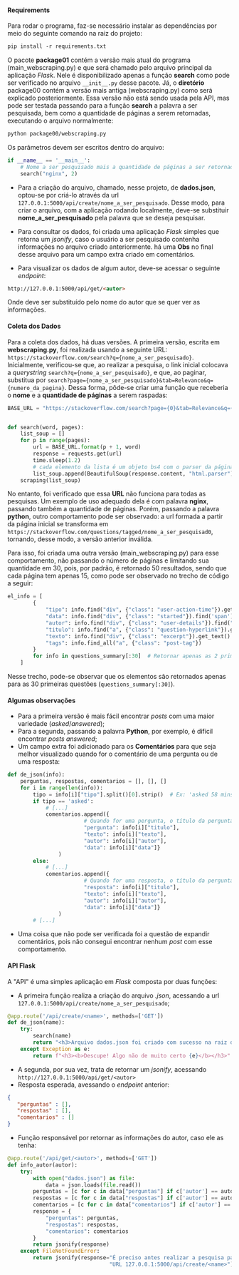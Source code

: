 #### Requirements
Para rodar o programa, faz-se necessário instalar as dependências por meio do seguinte comando na raiz do projeto:

```markdown
pip install -r requirements.txt
```

O pacote **package01** contém a versão mais atual do programa (main_webscraping.py) e que será chamado pelo arquivo principal da aplicação 
_Flask_. Nele é disponibilizado apenas a função **search** como pode ser verificado no arquivo ```__init__.py``` desse pacote. Já, o **diretório** 
package00 contém a versão mais antiga (webscraping.py) como será explicado posteriormente. Essa versão não está sendo usada pela API,
mas pode ser testada passando para a função **search** a palavra a ser pesquisada, bem como a quantidade de páginas a serem retornadas, executando o arquivo normalmente:

```markdown
python package00/webscraping.py
```

Os parâmetros devem ser escritos dentro do arquivo:

```python
if __name__ == '__main__':
    # Nome a ser pesquisado mais a quantidade de páginas a ser retornada
    search("nginx", 2)
```

- Para a criação do arquivo, chamado, nesse projeto, de **dados.json**, optou-se por criá-lo através da url ```127.0.0.1:5000/api/create/nome_a_ser_pesquisado```. Desse modo, para criar 
o arquivo, com a aplicação rodando localmente, deve-se substituir **nome_a_ser_pesquisado** pela palavra que se deseja pesquisar.  

- Para consultar os dados, foi criada uma aplicação _Flask_ simples que retorna um _jsonify_, caso o usuário a ser pesquisado contenha informações no arquivo criado anteriormente. há uma **Obs** no final desse arquivo 
para um campo extra criado em comentários.

- Para visualizar os dados de algum autor, deve-se acessar o seguinte _endpoint_:
```markdown
http://127.0.0.1:5000/api/get/<autor>
```  
Onde **<autor>** deve ser substituído pelo nome do autor que se quer ver as informações.

#### Coleta dos Dados 
Para a coleta dos dados, há duas versões. A primeira versão, escrita em **webscraping.py**, foi realizada usando a seguinte URL: ```https://stackoverflow.com/search?q={nome_a_ser_pesquisado}```. 
Inicialmente, verificou-se que, ao realizar a pesquisa, o link inicial colocava a _querystring_ ```search?q={nome_a_ser_pesquisado}```, e que, ao paginar, substitua por ```search?page={nome_a_ser_pesquisado}&tab=Relevance&q={numero_da_pagina}```.
Dessa forma, pôde-se criar uma função que receberia o **nome** e a **quantidade de páginas** a serem raspadas:

```python
BASE_URL = "https://stackoverflow.com/search?page={0}&tab=Relevance&q={1}"


def search(word, pages):
    list_soup = []
    for p in range(pages):
        url = BASE_URL.format(p + 1, word)
        response = requests.get(url)
        time.sleep(1.2)
        # cada elemento da lista é um objeto bs4 com o parser da página
        list_soup.append(BeautifulSoup(response.content, "html.parser"))
    scraping(list_soup)
```  

No entanto, foi verificado que essa **URL** não funciona para todas as pesquisas. Um exemplo de uso adequado dela é com 
palavra **nginx**, passando também a quantidade de páginas. Porém, passando a palavra **python**, outro comportamento pode 
ser observado: a url formada a partir da página inicial se transforma em ```https://stackoverflow.com/questions/tagged/nome_a_ser_pesquisad0```, tornando,
desse modo, a versão anterior inválida. 

Para isso, foi criada uma outra versão (main_webscraping.py) para esse comportamento, não passando o número de páginas e limitando sua quantidade 
em 30, pois, por padrão, é retornado 50 resultados, sendo que cada página tem apenas 15, como pode ser observado no trecho de código a seguir:
```python
el_info = [
        {  
            "tipo": info.find("div", {"class": "user-action-time"}).get_text().strip(),
            "data": info.find("div", {"class": "started"}).find('span')["title"],
            "autor": info.find("div", {"class": "user-details"}).find("a").get_text().strip(),
            "titulo": info.find("a", {"class": "question-hyperlink"}).get_text().strip(),
            "texto": info.find("div", {"class": "excerpt"}).get_text().strip(),
            "tags": info.find_all("a", {"class": "post-tag"})
        }
        for info in questions_summary[:30]  # Retornar apenas as 2 primeiras páginas
    ]
```
Nesse trecho, pode-se observar que os elementos são retornados apenas para as 30 primeiras questões (```questions_summary[:30]```).   

#### Algumas observações
- Para a primeira versão é mais fácil encontrar _posts_ com uma maior variedade (_asked_/_answered_);
- Para a segunda, passando a palavra **Python**, por exemplo, é difícil encontrar _posts_ _answered_;
- Um campo extra foi adicionado para os **Comentários** para que seja melhor visualizado quando for o comentário de uma
pergunta ou de uma resposta:

```python
def de_json(info):
    perguntas, respostas, comentarios = [], [], []
    for i in range(len(info)):
        tipo = info[i]["tipo"].split()[0].strip()  # Ex: 'asked 58 mins ago'
        if tipo == 'asked':
            # [...]
            comentarios.append({
                        # Quando for uma pergunta, o título da pergunta é adicionado a comentário
                        "pergunta": info[i]["titulo"],
                        "texto": info[i]["texto"],
                        "autor": info[i]["autor"],
                        "data": info[i]["data"]}
                )
        else:
            # [...]
            comentarios.append({
                        # Quando for uma resposta, o título da pergunta é adicionado a comentário
                        "resposta": info[i]["titulo"],
                        "texto": info[i]["texto"],
                        "autor": info[i]["autor"],
                        "data": info[i]["data"]}
                )
        # [...]
```

- Uma coisa que não pode ser verificada foi a questão de expandir comentários, pois não consegui encontrar nenhum _post_
com esse comportamento.

#### API Flask
A "API" é uma simples aplicação em _Flask_ composta por duas funções:
- A primeira função realiza a criação do arquivo _.json_, acessando a url ```127.0.0.1:5000/api/create/nome_a_ser_pesquisado```; 
```python
@app.route('/api/create/<name>', methods=['GET'])
def de_json(name):
    try:
        search(name)
        return "<h3>Arquivo dados.json foi criado com sucesso na raiz do projeto!</h3>"
    except Exception as e:
        return f"<h3><b>Descupe! Algo não de muito certo {e}</b></h3>"
```

- A segunda, por sua vez, trata de retornar um _jsonify_, acessando  ```http://127.0.0.1:5000/api/get/<autor>```
- Resposta esperada, avessando o _endpoint_ anterior:
```json
{
   "perguntas" : [],
   "respostas" : [],
   "comentarios" : []
}
``` 
- Função responsável por retornar as informações do autor, caso ele as tenha:
```python
@app.route('/api/get/<autor>', methods=['GET'])
def info_autor(autor):
    try:
        with open("dados.json") as file:
            data = json.loads(file.read())
        perguntas = [c for c in data["perguntas"] if c['autor'] == autor]
        respostas = [c for c in data["respostas"] if c['autor'] == autor]
        comentarios = [c for c in data["comentarios"] if c['autor'] == autor]
        response = {
            "perguntas": perguntas,
            "respostas": respostas,
            "comentarios": comentarios
        }
        return jsonify(response)
    except FileNotFoundError:
        return jsonify(response="É preciso antes realizar a pesquisa para que o arquivo seja criado, usando a "
                                "URL 127.0.0.1:5000/api/create/<name>")
``` 